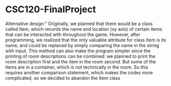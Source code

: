 # CSC120-FinalProject
Alternative design:"
Originally, we planned that there would be a class called Item, which records the name and location (xy axis) of certain items that can be interacted with throughout the game. However, after programming, we realized that the only valuable attribute for class Item is its name, and could be replaced by simply comparing the name in the string with input. This method can also make the program simpler since the printing of room descriptions can be combined: we planned to print the room description first and the item in the room second. But some of the items are in a container, which is not technically in the room. So this requires another comparison statement, which makes the codes more complicated, so we decided to abandon the Item class
